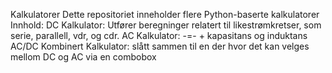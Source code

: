 Kalkulatorer
Dette repositoriet inneholder flere Python-baserte kalkulatorer
Innhold:
DC Kalkulator: Utfører beregninger relatert til likestrømkretser, som serie, parallell, vdr, og cdr.
AC Kalkulator: -=- + kapasitans og induktans
AC/DC Kombinert Kalkulator: slått sammen til en der hvor det kan velges mellom DC og AC via en combobox
